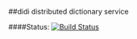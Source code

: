 ##didi
distributed dictionary service

####Status: [![Build Status](https://travis-ci.org/afrantisak/names.png?branch=master)](https://travis-ci.org/afrantisak/names/builds)

